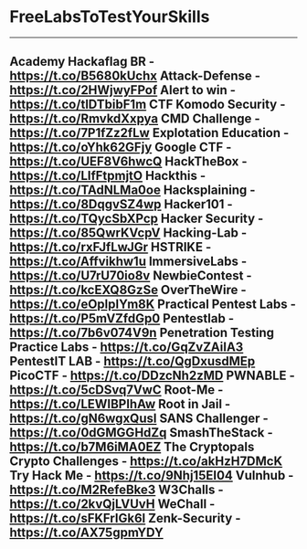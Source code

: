 # FreeLabsToTestYourSkills

----------------------------------------------------------------------------

Academy Hackaflag BR - https://t.co/B5680kUchx
Attack-Defense - https://t.co/2HWjwyFPof
Alert to win - https://t.co/tlDTbibF1m
CTF Komodo Security - https://t.co/RmvkdXxpya
CMD Challenge - https://t.co/7P1fZz2fLw
Explotation Education - https://t.co/oYhk62GFjy
Google CTF - https://t.co/UEF8V6hwcQ
HackTheBox - https://t.co/LIfFtpmjtO
Hackthis - https://t.co/TAdNLMa0oe
Hacksplaining - https://t.co/8DqgvSZ4wp
Hacker101 - https://t.co/TQycSbXPcp
Hacker Security - https://t.co/85QwrKVcpV
Hacking-Lab - https://t.co/rxFJfLwJGr
HSTRIKE - https://t.co/Affvikhw1u
ImmersiveLabs - https://t.co/U7rU70io8v
NewbieContest - https://t.co/kcEXQ8GzSe
OverTheWire - https://t.co/eOplpIYm8K
Practical Pentest Labs - https://t.co/P5mVZfdGp0
Pentestlab - https://t.co/7b6v074V9n
Penetration Testing Practice Labs - https://t.co/GqZvZAiIA3
PentestIT LAB - https://t.co/QgDxusdMEp
PicoCTF - https://t.co/DDzcNh2zMD
PWNABLE - https://t.co/5cDSvq7VwC
Root-Me - https://t.co/LEWIBPlhAw
Root in Jail - https://t.co/gN6wgxQusl
SANS Challenger - https://t.co/0dGMGGHdZq
SmashTheStack - https://t.co/b7M6iMA0EZ
The Cryptopals Crypto Challenges - https://t.co/akHzH7DMcK
Try Hack Me - https://t.co/9Nhj15EI04
Vulnhub - https://t.co/M2RefeBke3
W3Challs - https://t.co/2kvQjLVUvH
WeChall - https://t.co/sFKFrIGk6l
Zenk-Security - https://t.co/AX75gpmYDY
----------------------------------------------------------------------------
